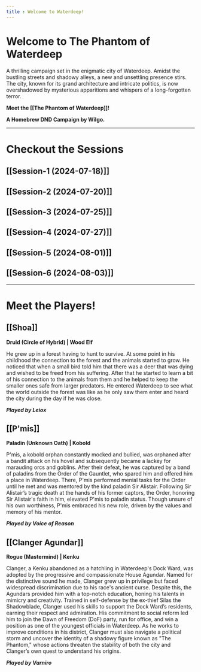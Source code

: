 ```yaml
---
title : Welcome to Waterdeep!
---
```

# **Welcome to The Phantom of Waterdeep**

A thrilling campaign set in the enigmatic city of Waterdeep. Amidst the bustling streets and shadowy alleys, a new and unsettling presence stirs. The city, known for its grand architecture and intricate politics, is now overshadowed by mysterious apparitions and whispers of a long-forgotten terror.

**Meet the [[The Phantom of Waterdeep]]!**

**A Homebrew DND Campaign by Wilgo.**

---
# Checkout the Sessions

## [[Session-1 (2024-07-18)]]

## [[Session-2 (2024-07-20)]]

## [[Session-3 (2024-07-25)]]

## [[Session-4 (2024-07-27)]]

## [[Session-5 (2024-08-01)]]

## [[Session-6 (2024-08-03)]]
___

# Meet the Players!

## [[Shoa]]
**Druid (Circle of Hybrid) | Wood Elf**

He grew up in a forest having to hunt to survive. At some point in his childhood the connection to the forest and the animals started to grow. He noticed that when a small bird told him that there was a deer that was dying and wished to be freed from his suffering. After that he started to learn a bit of his connection to the animals from them and he helped to keep the smaller ones safe from larger predators. He entered Waterdeep to see what the world outside the forest was like as he only saw them enter and heard the city during the day if he was close.

***Played by Leiox***

## [[P'mis]]
**Paladin (Unknown Oath) | Kobold**

P'mis, a kobold orphan constantly mocked and bullied, was orphaned after a bandit attack on his hovel and subsequently became a lackey for marauding orcs and goblins. After their defeat, he was captured by a band of paladins from the Order of the Gauntlet, who spared him and offered him a place in Waterdeep. There, P'mis performed menial tasks for the Order until he met and was mentored by the kind paladin Sir Alistair. Following Sir Alistair’s tragic death at the hands of his former captors, the Order, honoring Sir Alistair's faith in him, elevated P'mis to paladin status. Though unsure of his own worthiness, P'mis embraced his new role, driven by the values and memory of his mentor.

***Played by Voice of Reason***
## [[Clanger Agundar]]
**Rogue (Mastermind) | Kenku**

Clanger, a Kenku abandoned as a hatchling in Waterdeep's Dock Ward, was adopted by the progressive and compassionate House Agundar. Named for the distinctive sound he made, Clanger grew up in privilege but faced widespread discrimination due to his race's ancient curse. Despite this, the Agundars provided him with a top-notch education, honing his talents in mimicry and creativity. Trained in self-defense by the ex-thief Silas the Shadowblade, Clanger used his skills to support the Dock Ward’s residents, earning their respect and admiration. His commitment to social reform led him to join the Dawn of Freedom (DoF) party, run for office, and win a position as one of the youngest officials in Waterdeep. As he works to improve conditions in his district, Clanger must also navigate a political storm and uncover the identity of a shadowy figure known as "The Phantom," whose actions threaten the stability of both the city and Clanger’s own quest to understand his origins.

***Played by Varniro***